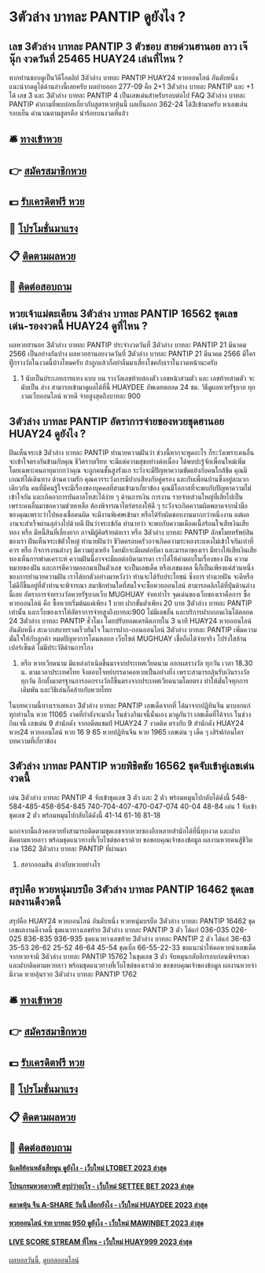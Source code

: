 # 3ตัวล่าง บาทละ PANTIP ดูยังไง ?
## เลข 3ตัวล่าง บาทละ PANTIP 3 ตัวชอบ สายด่วนฮานอย ลาว เจ๊นุ๊ก งวดวันที่ 25465 HUAY24 เล่นที่ไหน ?
หากท่านชอบดูเป็นวิดีโอคลิป 3ตัวล่าง บาทละ PANTIP HUAY24 หวยออนไลน์ อันดับหนึ่ง แนะนำกดดูได้ด้านล่างนี้เลยครับ
ผลบ่ายออก 277-09
คือ 2+1 3ตัวล่าง บาทละ PANTIP และ +1 ได้ เลข 3 และ 3ตัวล่าง บาทละ PANTIP 4 เป็นเลขเด่นสำหรับรอบต่อไป
FAQ 3ตัวล่าง บาทละ PANTIP คำถามที่พบบ่อยเกี่ยวกับสูตรหวยหุ้นนี้
ผลเย็นออก 362-24 ได้3เข้ามาครับ
หาเลขเล่นรอบเย็น คำนวณตามสูตรคือ นำร้อยบนงวดที่แล้ว

## 🛎 [ทางเข้าหวย](https://bit.ly/3BG5bNw)
## 👉 [สมัครสมาชิกหวย](https://bit.ly/3BG5bNw)
## 💵 [รับเครดิตฟรี หวย](https://bit.ly/3C3mvgS)
## 👑 [โปรโมชั่นมาแรง](https://bit.ly/3C3mvgS)
## 📋 [ติดตามผลหวย](https://bit.ly/3C3mvgS)
## 📱 [ติดต่อสอบถาม](https://bit.ly/3C3mvgS)

## หวยเจ้าแม่ตะเคียน 3ตัวล่าง บาทละ PANTIP 16562 ชุดเลขเด่น-รองงวดนี้ HUAY24 ดูที่ไหน ?
ผลหวยฮานอย 3ตัวล่าง บาทละ PANTIP ประจำงวดวันที่ 3ตัวล่าง บาทละ PANTIP 21 มีนาคม 2566
เป็นอย่างกันบ้าง ผลหวยฮานอยงวดวันที่ 3ตัวล่าง บาทละ PANTIP 21 มีนาคม 2566 มีใครทีู่กรางวัลในงวดนี้บ้างไหมครับ ถ้าถูกแล้วก็อย่าลืมมาเสี่ยงโชคกับเราในงวดหน้านะครับ
1. 1 นับเป็นประเภทการแทง แบบ บน รางวัลเลขท้ายสองตัว เลขหน้าสามตัว และ เลขท้ายสามตัว จะนับเป็น ล่าง สามารถเข้ามาดูผลได้ที่นี้ HUAYDEE อัพเดทตลอด 24 ชม. วิธีดูผลหวยรัฐบาล ทุกงวดเว็บออนไลน์ หวยดี จ่ายสูงสุดถึงบาทละ 900

## 3ตัวล่าง บาทละ PANTIP อัตราการจ่ายของหวยชุดฮานอย HUAY24 ดูยังไง ?
ฝันเห็นจระเข้ 3ตัวล่าง บาทละ PANTIP ทำนายความฝันว่า ช่วงนี้หากจะพูดอะไร ก็ระวังเพราะคนอื่นจะเข้าใจตรงกันข้ามกับคุณ ชีวิตราบเรียบ จะมีแต่ความสุขอย่างต่อเนื่อง ได้พบปะรู้จักเพื่อนใหม่เพิ่ม โดยเฉพาะคนอายุมากกว่าคุณ จะถูกคนชั้นสูงรังแก ระวังจะมีปัญหาความขัดแย้งกับคนใกล้ชิด คุณมีเกณฑ์ได้เดินทาง
ด้านความรัก คุณควรระวังการมีปากเสียงกับคู่ครอง และกับเพื่อนบ้านซึ่งอยู่ละแวกเดียวกัน คนที่มีคนรู้ใจจะมีเรื่องของบุคคลที่สามเข้ามาเกี่ยวข้อง คุณมีโอกาสที่จะพบกับปัญหาความไม่เข้าใจกัน และเกิดอาการบันดาลโทสะได้ง่าย ๆ
ด้านการเงิน การงาน รายจ่ายส่วนใหญ่ที่เสียไปเป็นเพราะคนอื่นมาขอความช่วยเหลือ ต้องพิจารณาไตร่ตรองให้ดี ๆ ระวังจะเกิดความผิดพลาดจากน้ำมือของคุณเพราะว่าไปหลงเชื่อคนผิด จะมีงานพิเศษเข้ามา หรือได้รับผิดชอบงานมากกว่าหนึ่งงาน แต่ผลงานจะสำเร็จผ่านลุล่วงไปด้วยดี
ฝันว่าจระเข้กัด ทำนายว่า จะพบกับความเดือดเนื้อร้อนใจเสียเงินเสียทอง หรือ มีหนี้สินที่เลี่ยงยาก อาจมีผู้คิดร้ายต่อเรา หรือ 3ตัวล่าง บาทละ PANTIP ลักขโมยทรัพย์สินของเรา
ฝันเห็นจระเข้ตัวใหญ่ ทำนายฝันว่า ชีวิตครอบครัวอาจเกิดความระหองระแหงไม่เข้าใจกันเท่าที่ควร หรือ กิจการงานต่างๆ มีความยุ่งเหยิง โดยมักจะมีผลต่อบิดา และมารดาของเรา มีทางให้เสียเงินเสียทองเห็นการฟาดเคราะห์ ความฝันนี้อาจจะมีผลต่อบิดามารดา
เราได้ให้คำตอบในเรื่องของ ฝัน ความหมายของฝัน และการตีความออกมาเป็นตัวเลข จะเป็นเลขเด็ด หรือเลขมงคล นี้ก็เป็นเพียงแค่ส่วนหนึ่งของการทำนายความฝัน เราได้ยกตัวอย่างมาหวังว่า ท่านจะได้รับประโยชน์ ซึ่งการ ทำนายฝัน จะดีหรือไม่ดีก็ขึ้นอยู่ที่ตัวท่านจะพิจารณา
สมาชิกท่านใดที่สนใจจะซื้อหวยออนไลน์ สามารถคลิกได้ที่ปุ่มด้านล่างนี้เลย
อัตราการจ่ายรางวัลหวยรัฐบาลเว็บ MUGHUAY จ่ายเท่าไร
จุดเด่นของเว็บของเราคือการ ซื้อหวยออนไลน์ คือ ซื้อหวยเริ่มต้นแค่เพียง 1 บาท ฝากขั้นต่ำเพียง 20 บาท 3ตัวล่าง บาทละ PANTIP เท่านั้น และเว็บของเราให้อัตราการจ่ายสูงถึงบาทละ900 ไม่มีเลขอั้น และบริการฝากถอนเงินได้ตลอด 24 3ตัวล่าง บาทละ PANTIP ชั่วโมง โดยปรับยอดเครดิตภายใน 3 นาที HUAY24 หวยออนไลน์ อันดับหนึ่ง สะดวกสบายรวดเร็วทันใจ ในการฝาก-ถอนออนไลน์ 3ตัวล่าง บาทละ PANTIP เพิ่มความมั่นใจให้กับลูกค้า หมดปัญหาการโดนหลอก เว็บไซต์ MUGHUAY เชื่อถือได้จ่ายจริง โปร่งใสล้านเปอร์เซ็นต์ ไม่มีประวัติด้านการโกง
1. หรือ หวยเวียดนาม มีแหล่งกำเนิดขึ้นมาจากประเทศเวียดนาม ออกผลรางวัล ทุกวัน เวลา 18.30 น. ตามเวลาประเทศไทย จึงตอบโจทย์บรรดาคอหวยเป็นอย่างยิ่ง เพราะสามารถลุ้นรับเงินรางวัลทุกวัน อีกทั้งมาตรฐานการออกรางวัลก็ขึ้นตรงจากประเทศเวียดนามโดยตรง ทำให้มั่นใจทุกการเดิมพัน และวิธีเล่นก็คล้ายกับหวยไทย

ในบทความนี้ทางเราเลยเอา 3ตัวล่าง บาทละ PANTIP เลขเด็ดจากที่ ได้มาจากปฏิทินจีน มาบอกแก่ทุกท่านใน หวย 11065 งวดที่กำลังจะมาถึง ในช่วงกินเจนี้นั่นเอง มาดูกันว่า เลขเด็ดที่ได้จาก ในช่วงกินเจนี้
เลขเด่น 9 สำนักดัง จากอดีตแชมป์ HUAY24 7 งวดติด ตรงกับ 9 สำนักดัง HUAY24 หวย24 หวยออนไลน์ หวย 16 9 65
หวยปฏิทินจีน หวย 1965 เลขเด่น ๆ เด็ด ๆ เสิร์ฟก่อนใคร
บทความที่เกี่ยวข้อง

## 3ตัวล่าง บาทละ PANTIP หวยพิชิตชัย 16562 ชุดจับเข้าคู่เลขเด่นงวดนี้
เด่น 3ตัวล่าง บาทละ PANTIP 4 จับเข้าชุดเลข 3 ตัว และ 2 ตัว พร้อมหมุนไปกลับได้ดังนี้
548-584-485-458-854-845
740-704-407-470-047-074
40-04
48-84
เด่น 1 จับเข้าชุดเลข 2 ตัว พร้อมหมุนไปกลับได้ดังนี้
41-14
61-16
81-18

นอกจากนี้แล้วคอหวยยังสามารถติดตามชุดเลขจากหวยซองอีกหลายสำนักได้ที่นี่ทุกงวด และฝากติดตามหวยลาว พร้อมชุดแนวทางที่เว็บไซต์ของเราด้วย
ขอขอบคุณเจ้าของข้อมูล
ผลงานหวยคนสู้ชีวิตงวด 1362 3ตัวล่าง บาทละ PANTIP ที่ผ่านมา
1. สลากออมสิน ต่างกับหวยอย่างไร

## สรุปคือ หวยหนุ่มบรบือ 3ตัวล่าง บาทละ PANTIP 16462 ชุดเลขผลงานดีงวดนี้
สรุปคือ HUAY24 หวยออนไลน์ อันดับหนึ่ง หวยหนุ่มบรบือ 3ตัวล่าง บาทละ PANTIP 16462 ชุดเลขผลงานดีงวดนี้ ชุดแนวทางเลขท้าย 3ตัวล่าง บาทละ PANTIP 3 ตัว ได้แก่
036-035
026-025
836-835
936-935
ชุดแนวทางเลขท้าย 3ตัวล่าง บาทละ PANTIP 2 ตัว ได้แก่
36-63
35-53
26-62
25-52
46-64
45-54
ชุดเบิ้ล 66-55-22-33
ขอแนะนำให้คอหวยนำเลขเด็ดจากหวยจ่ามี 3ตัวล่าง บาทละ PANTIP 15762 ในชุดเลข 3 ตัว จับหมุนกลับอีกรอบก่อนพิจารณา และฝากติดตามหวยลาว พร้อมชุดแนวทางที่เว็บไซต์ของเราด้วย
ขอขอบคุณเจ้าของข้อมูล
ผลงานหวยจ่ามีงวด หวยลุ้นรวย 3ตัวล่าง บาทละ PANTIP 1762


## 🛎 [ทางเข้าหวย](https://bit.ly/3BG5bNw)
## 👉 [สมัครสมาชิกหวย](https://bit.ly/3BG5bNw)
## 💵 [รับเครดิตฟรี หวย](https://bit.ly/3C3mvgS)
## 👑 [โปรโมชั่นมาแรง](https://bit.ly/3C3mvgS)
## 📋 [ติดตามผลหวย](https://bit.ly/3C3mvgS)
## 📱 [ติดต่อสอบถาม](https://bit.ly/3C3mvgS)

#### [นิเคอิย้อนหลังเฮียพูน ดูยังไง - เว็บใหม่ LTOBET 2023 ล่าสุด](https://atom.io/themes/นิเคอิย้อนหลังเฮียพูน%20ดูยังไง%20-%20เว็บใหม่%20ltobet%202023%20ล่าสุด)
#### [โปรแกรมหวยลาวฟรี สรุปว่าอะไร - เว็บใหม่ SETTEE BET 2023 ล่าสุด](https://atom.io/themes/โปรแกรมหวยลาวฟรี%20สรุปว่าอะไร%20-%20เว็บใหม่%20settee%20bet%202023%20ล่าสุด)
#### [ตลาดหุ้น จีน A-SHARE วันนี้ เลือกยังไง - เว็บใหม่ HUAYDEE 2023 ล่าสุด](https://atom.io/themes/ตลาดหุ้น%20จีน%20a-share%20วันนี้%20เลือกยังไง%20-%20เว็บใหม่%20huaydee%202023%20ล่าสุด)
#### [หวยออนไลน์ จ่าย บาทละ 950 ดูยังไง - เว็บใหม่ MAWINBET 2023 ล่าสุด](https://atom.io/themes/หวยออนไลน์%20จ่าย%20บาทละ%20950%20ดูยังไง%20-%20เว็บใหม่%20mawinbet%202023%20ล่าสุด)
#### [LIVE SCORE STREAM ที่ไหน - เว็บใหม่ HUAY999 2023 ล่าสุด](https://atom.io/themes/live%20score%20stream%20ที่ไหน%20-%20เว็บใหม่%20huay999%202023%20ล่าสุด)

[ผลบอลวันนี้](https://siamsport.tv "ผลบอลวันนี้"), [ดูบอลออนไลน์](https://siamsport.tv/ดูบอลสด "ดูบอลออนไลน์")